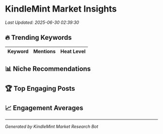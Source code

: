 # KindleMint Market Insights

*Last Updated: 2025-06-30 02:39:30*

## 🔥 Trending Keywords

| Keyword | Mentions | Heat Level |
|---------|----------|------------|

## 📊 Niche Recommendations


## 🏆 Top Engaging Posts


## 📈 Engagement Averages


---
*Generated by KindleMint Market Research Bot*